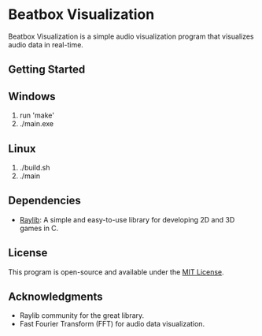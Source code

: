 # Beatbox Visualization

Beatbox Visualization is a simple audio visualization program that visualizes audio data in real-time.

## Getting Started

## Windows
1. run 'make'
2. ./main.exe

## Linux
1. ./build.sh
2. ./main

## Dependencies

- [Raylib](https://www.raylib.com/): A simple and easy-to-use library for developing 2D and 3D games in C.

## License

This program is open-source and available under the [MIT License](LICENSE).

## Acknowledgments

- Raylib community for the great library.
- Fast Fourier Transform (FFT) for audio data visualization.


